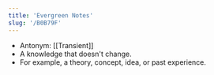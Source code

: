 ```yaml
---
title: 'Evergreen Notes'
slug: '/B0B79F'
---
```

- Antonym: [[Transient]]
- A knowledge that doesn't change.
- For example, a theory, concept, idea, or past experience.